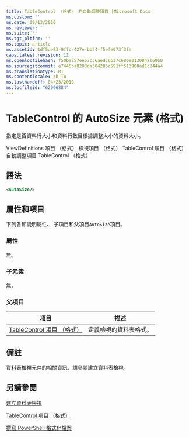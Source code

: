 ```yaml
---
title: TableControl （格式） 的自動調整項目 |Microsoft Docs
ms.custom: ''
ms.date: 09/13/2016
ms.reviewer: ''
ms.suite: ''
ms.tgt_pltfrm: ''
ms.topic: article
ms.assetid: 1df5de23-9ffc-427e-bb34-f5efe073f3fe
caps.latest.revision: 11
ms.openlocfilehash: f50ba257ee57c36aedc6b37c680a0130842b69b0
ms.sourcegitcommit: e7445ba8203da304286c591ff513900ad1c244a4
ms.translationtype: MT
ms.contentlocale: zh-TW
ms.lasthandoff: 04/23/2019
ms.locfileid: "62066884"
---
```

# <a name="autosize-element-for-tablecontrol-format"></a>TableControl 的 AutoSize 元素 (格式)

指定是否資料行大小和資料行數目根據調整大小的資料大小。

ViewDefinitions 項目 （格式） 檢視項目 （格式） TableControl 項目 （格式） 自動調整項目 TableControl （格式）

## <a name="syntax"></a>語法

```xml
<AutoSize/>
```

## <a name="attributes-and-elements"></a>屬性和項目

下列各節說明屬性、 子項目和父項目`AutoSize`項目。

### <a name="attributes"></a>屬性

無。

### <a name="child-elements"></a>子元素

無。

### <a name="parent-elements"></a>父項目

|項目|描述|
|-------------|-----------------|
|[TableControl 項目 （格式）](./tablecontrol-element-format.md)|定義檢視的資料表格式。|

## <a name="remarks"></a>備註

資料表檢視元件的相關資訊，請參閱[建立資料表檢視](./creating-a-table-view.md)。

## <a name="see-also"></a>另請參閱

[建立資料表檢視](./creating-a-table-view.md)

[TableControl 項目 （格式）](./tablecontrol-element-format.md)

[撰寫 PowerShell 格式化檔案](./writing-a-powershell-formatting-file.md)
